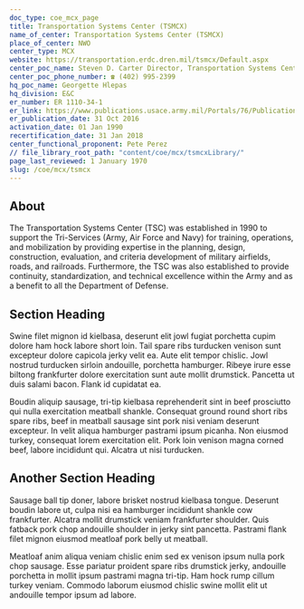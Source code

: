```yaml
---
doc_type: coe_mcx_page 
title: Transportation Systems Center (TSMCX) 
name_of_center: Transportation Systems Center (TSMCX) 
place_of_center: NWO 
center_type: MCX
website: https://transportation.erdc.dren.mil/tsmcx/Default.aspx
center_poc_name: Steven D. Carter Director, Transportation Systems Center, CENWO-EDT, 
center_poc_phone_number: ☎ (402) 995-2399
hq_poc_name: Georgette Hlepas
hq_division: E&C
er_number: ER 1110-34-1
er_link: https://www.publications.usace.army.mil/Portals/76/Publications/EngineerRegulations/ER_1110-34-1.pdf?ver=xkwoJrVubxBVuG3qnoJ44A%3d%3d
er_publication_date: 31 Oct 2016
activation_date: 01 Jan 1990
recertification_date: 31 Jan 2018
center_functional_proponent: Pete Perez
// file_library_root_path: "content/coe/mcx/tsmcxLibrary/" 
page_last_reviewed: 1 January 1970 
slug: /coe/mcx/tsmcx
---
```


## About 

The Transportation Systems Center (TSC) was established in 1990 to support the Tri-Services (Army, Air Force and Navy) for training, operations, and mobilization by providing expertise in the planning, design, construction, evaluation, and criteria development of military airfields, roads, and railroads. Furthermore, the TSC was also established to provide continuity, standardization, and technical excellence within the Army and as a benefit to all the Department of Defense. 

 ## Section Heading 

 Swine filet mignon id kielbasa, deserunt elit jowl fugiat porchetta cupim dolore ham hock labore short loin. Tail spare ribs turducken venison sunt excepteur dolore capicola jerky velit ea. Aute elit tempor chislic. Jowl nostrud turducken sirloin andouille, porchetta hamburger. Ribeye irure esse biltong frankfurter dolore exercitation sunt aute mollit drumstick. Pancetta ut duis salami bacon. Flank id cupidatat ea. 

 Boudin aliquip sausage, tri-tip kielbasa reprehenderit sint in beef prosciutto qui nulla exercitation meatball shankle. Consequat ground round short ribs spare ribs, beef in meatball sausage sint pork nisi veniam deserunt excepteur. In velit aliqua hamburger pastrami ipsum picanha. Non eiusmod turkey, consequat lorem exercitation elit. Pork loin venison magna corned beef, labore incididunt qui. Alcatra ut nisi turducken. 

 ## Another Section Heading 

 Sausage ball tip doner, labore brisket nostrud kielbasa tongue. Deserunt boudin labore ut, culpa nisi ea hamburger incididunt shankle cow frankfurter. Alcatra mollit drumstick veniam frankfurter shoulder. Quis fatback pork chop andouille shoulder in jerky sint pancetta. Pastrami flank filet mignon eiusmod meatloaf pork belly ut meatball. 

 Meatloaf anim aliqua veniam chislic enim sed ex venison ipsum nulla pork chop sausage. Esse pariatur proident spare ribs drumstick jerky, andouille porchetta in mollit ipsum pastrami magna tri-tip. Ham hock rump cillum turkey veniam. Commodo laborum eiusmod chislic swine mollit elit ut andouille tempor ipsum ad labore. 

